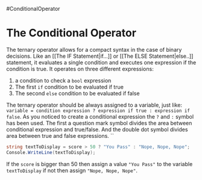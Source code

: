 #ConditionalOperator
# The Conditional Operator

The ternary operator allows for a compact syntax in the case of binary decisions. Like an [[The IF Statement|if...]] or [[The ELSE Statement|else..]] statement, it evaluates a single condition and executes one expression if the condition is true. It operates on three different expressions:

1. a condition to check a `bool` expression
2. The first `if` condition to be evaluated if true
3. The second `else` condition to be evaluated if false

The ternary operator should be always assigned to a variable, just like: `variable = condition expression ? expression if true : expression if false`. As you noticed to create a conditional expression the `?` and `:` symbol has been used.
The first a question mark symbol divides the area between conditional expression and true/false. And the double dot symbol divides area between true and false expressions. 
``
```c#
string textToDisplay = score > 50 ? "You Pass" : "Nope, Nope, Nope";
Console.WriteLine(textToDisplay);
```

If the `score` is bigger than 50 then assign a value `"You Pass"` to the variable `textToDisplay` if not then assign `"Nope, Nope, Nope"`. 